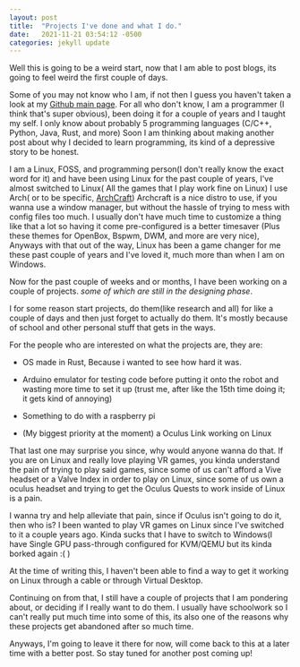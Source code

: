 ```yaml
---
layout: post
title:  "Projects I've done and what I do."
date:   2021-11-21 03:54:12 -0500
categories: jekyll update
---
```


Well this is going to be a weird start, now that I am able to post blogs, its going to feel weird the first couple of days.

Some of you may not know who I am, if not then I guess you haven't taken a look at my [Github main page](https://github.com/MilkJug1). For all who don't know, I am a programmer (I think that's super obvious), been doing it for a couple of years and I taught my self. I only know about probably 5 programming languages (C/C++, Python, Java, Rust, and more) Soon I am thinking about making another post about why I decided to learn programming, its kind of a depressive story to be honest.

I am a Linux, FOSS, and programming person(I don't really know the exact word for it) and have been using Linux for the past couple of years, I've almost switched to Linux( All the games that I play work fine on Linux) I use Arch( or to be specific, [ArchCraft](https://archcraft.io/)) Archcraft is a nice distro to use, if you wanna use a window manager, but without the hassle of trying to mess with config files too much. I usually don't have much time to customize a thing like that a lot so having it come pre-configured is a better timesaver (Plus these themes for OpenBox, Bspwm, DWM, and more are very nice), Anyways with that out of the way, Linux has been a game changer for me these past couple of years and I've loved it, much more than when I am on Windows.

Now for the past couple of weeks and or months, I have been working on a couple of projects. *some of which are still in the designing phase*.

I for some reason start projects, do them(like research and all) for like a couple of days and then just forget to actually do them. It's mostly because of school and other personal stuff that gets in the ways.

For the people who are interested on what the projects are, they are:

- OS made in Rust, Because i wanted to see how hard it was.
    
- Arduino emulator for testing code before putting it onto the robot and wasting more time to set it up (trust me, after like the 15th time doing it; it gets kind of annoying)
    
- Something to do with a raspberry pi
    
- (My biggest priority at the moment) a Oculus Link working on Linux
    

That last one may surprise you since, why would anyone wanna do that.
If you are on Linux and really love playing VR games, you kinda understand the pain of trying to play said games, since some of us can't afford a Vive headset or a Valve Index in order to play on Linux, since some of us own a oculus headset and trying to get the Oculus Quests to work inside of Linux is a pain.

I wanna try and help alleviate that pain, since if Oculus isn't going to do it, then who is? I been wanted to play VR games on Linux since I've switched to it a couple years ago. Kinda sucks that I have to switch to Windows(I have Single GPU pass-through configured for KVM/QEMU but its kinda borked again :( )

At the time of writing this, I haven't been able to find a way to get it working on Linux through a cable or through Virtual Desktop.

Continuing on from that, I still have a couple of projects that I am pondering about, or deciding if I really want to do them. I usually have schoolwork so I can't really put much time into some of this, its also one of the reasons why these projects get abandoned after so much time.

Anyways, I'm going to leave it there for now, will come back to this at a later time with a better post. So stay tuned for another post coming up!
